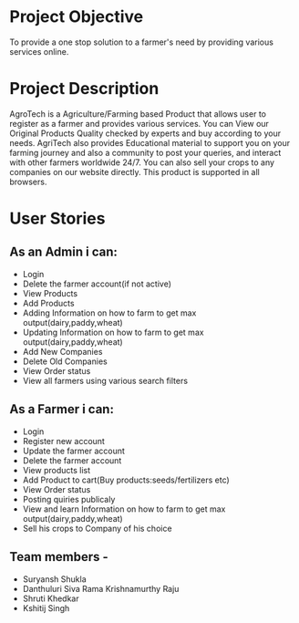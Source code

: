 # Project Objective
To provide a one stop solution to a farmer's need by providing various services online.

# Project Description
AgroTech is a Agriculture/Farming based Product that allows user to register as a farmer and provides various services. You can View our Original Products Quality checked by experts and buy according to your needs. AgriTech also provides Educational material to support you on your farming journey and also a community to post your queries, and interact with other farmers worldwide 24/7. You can also sell your crops to any companies on our website directly. This product is supported in all browsers.

# User Stories
## As an Admin i can:
* Login
* Delete the farmer account(if not active)
* View Products
* Add Products
* Adding Information on how to farm to get max output(dairy,paddy,wheat)
* Updating Information on how to farm to get max output(dairy,paddy,wheat)
* Add New Companies
* Delete Old Companies
* View Order status
* View all farmers using various search filters

## As a Farmer i can:
* Login
* Register new account
* Update the farmer account
* Delete the farmer account
* View products list
* Add Product to cart(Buy products:seeds/fertilizers etc)
* View Order status
* Posting quiries publicaly
* View and learn Information on how to farm to get max output(dairy,paddy,wheat)
* Sell his crops to Company of his choice

## Team members - 
* Suryansh Shukla
* Danthuluri Siva Rama Krishnamurthy Raju
* Shruti Khedkar
* Kshitij Singh